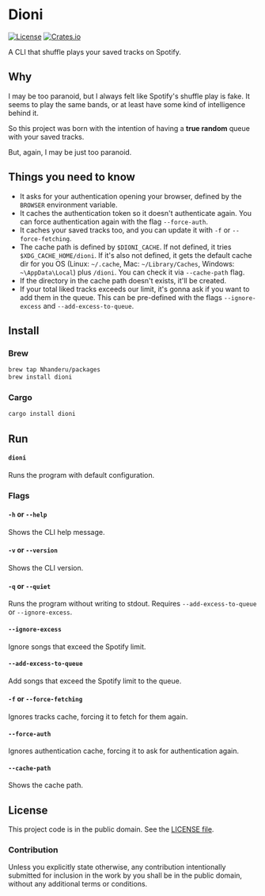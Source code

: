 # Dioni

[![License][badge-1-img]][badge-1-link]
[![Crates.io][badge-2-img]][badge-2-link]

A CLI that shuffle plays your saved tracks on Spotify.

## Why

I may be too paranoid, but I always felt like Spotify's shuffle play is
fake. It seems to play the same bands, or at least have some kind of
intelligence behind it.

So this project was born with the intention of having a **true random**
queue with your saved tracks.

But, again, I may be just too paranoid.

## Things you need to know

- It asks for your authentication opening your browser, defined by the
`BROWSER` environment variable.
- It caches the authentication token so it doesn't authenticate again.
You can force authentication again with the flag `--force-auth`.
- It caches your saved tracks too, and you can update it with `-f` or
`--force-fetching`.
- The cache path is defined by `$DIONI_CACHE`. If not defined, it tries
`$XDG_CACHE_HOME/dioni`. If it's also not defined, it gets the default
cache dir for you OS (Linux: `~/.cache`, Mac: `~/Library/Caches`,
Windows: `~\AppData\Local`) plus `/dioni`. You can check it via
`--cache-path` flag.
- If the directory in the cache path doesn't exists, it'll be created.
- If your total liked tracks exceeds our limit, it's gonna ask if you
want to add them in the queue. This can be pre-defined with the flags
`--ignore-excess` and `--add-excess-to-queue`.

## Install

### Brew

```sh
brew tap Nhanderu/packages
brew install dioni
```

### Cargo

```sh
cargo install dioni
```

## Run

#### `dioni`

Runs the program with default configuration.

### Flags

#### `-h` or `--help`

Shows the CLI help message.

#### `-v` or `--version`

Shows the CLI version.

#### `-q` or `--quiet`

Runs the program without writing to stdout. Requires
`--add-excess-to-queue` or `--ignore-excess`.

#### `--ignore-excess`

Ignore songs that exceed the Spotify limit.

#### `--add-excess-to-queue`

Add songs that exceed the Spotify limit to the queue.

#### `-f` or `--force-fetching`

Ignores tracks cache, forcing it to fetch for them again.

#### `--force-auth`

Ignores authentication cache, forcing it to ask for authentication
again.

#### `--cache-path`

Shows the cache path.

## License

This project code is in the public domain. See the [LICENSE file][1].

### Contribution

Unless you explicitly state otherwise, any contribution intentionally
submitted for inclusion in the work by you shall be in the public
domain, without any additional terms or conditions.

[1]: ./LICENSE

[badge-1-img]: https://img.shields.io/github/license/Nhanderu/dioni?style=flat-square
[badge-1-link]: https://github.com/Nhanderu/dioni/blob/master/LICENSE
[badge-2-img]: https://img.shields.io/crates/v/dioni?style=flat-square
[badge-2-link]: https://crates.io/crates/dioni

